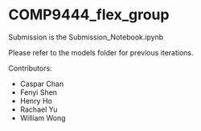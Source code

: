 # COMP9444_flex_group

Submission is the Submission_Notebook.ipynb

Please refer to the models folder for previous iterations.

Contributors:
- Caspar Chan 
- Fenyi Shen
- Henry Ho 
- Rachael Yu
- William Wong 
